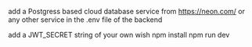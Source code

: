 add a Postgress based cloud database service from https://neon.com/ or any other service in the .env file of the backend

add a JWT_SECRET string of your own wish
npm install
npm run dev

